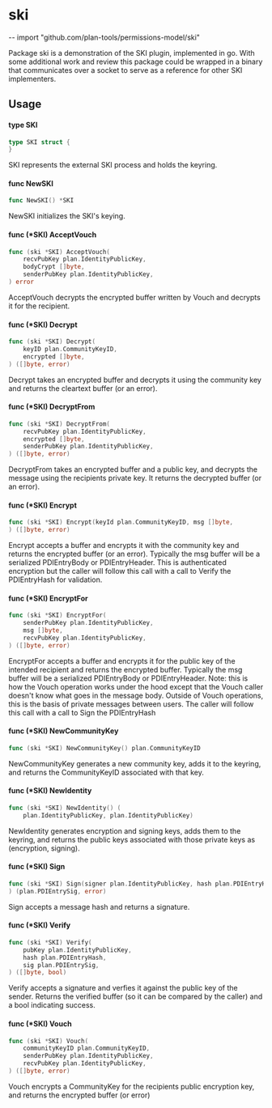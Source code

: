 # ski
--
    import "github.com/plan-tools/permissions-model/ski"

Package ski is a demonstration of the SKI plugin, implemented in go. With some
additional work and review this package could be wrapped in a binary that
communicates over a socket to serve as a reference for other SKI implementers.

## Usage

#### type SKI

```go
type SKI struct {
}
```

SKI represents the external SKI process and holds the keyring.

#### func  NewSKI

```go
func NewSKI() *SKI
```
NewSKI initializes the SKI's keying.

#### func (*SKI) AcceptVouch

```go
func (ski *SKI) AcceptVouch(
	recvPubKey plan.IdentityPublicKey,
	bodyCrypt []byte,
	senderPubKey plan.IdentityPublicKey,
) error
```
AcceptVouch decrypts the encrypted buffer written by Vouch and decrypts it for
the recipient.

#### func (*SKI) Decrypt

```go
func (ski *SKI) Decrypt(
	keyID plan.CommunityKeyID,
	encrypted []byte,
) ([]byte, error)
```
Decrypt takes an encrypted buffer and decrypts it using the community key and
returns the cleartext buffer (or an error).

#### func (*SKI) DecryptFrom

```go
func (ski *SKI) DecryptFrom(
	recvPubKey plan.IdentityPublicKey,
	encrypted []byte,
	senderPubKey plan.IdentityPublicKey,
) ([]byte, error)
```
DecryptFrom takes an encrypted buffer and a public key, and decrypts the message
using the recipients private key. It returns the decrypted buffer (or an error).

#### func (*SKI) Encrypt

```go
func (ski *SKI) Encrypt(keyId plan.CommunityKeyID, msg []byte,
) ([]byte, error)
```
Encrypt accepts a buffer and encrypts it with the community key and returns the
encrypted buffer (or an error). Typically the msg buffer will be a serialized
PDIEntryBody or PDIEntryHeader. This is authenticated encryption but the caller
will follow this call with a call to Verify the PDIEntryHash for validation.

#### func (*SKI) EncryptFor

```go
func (ski *SKI) EncryptFor(
	senderPubKey plan.IdentityPublicKey,
	msg []byte,
	recvPubKey plan.IdentityPublicKey,
) ([]byte, error)
```
EncryptFor accepts a buffer and encrypts it for the public key of the intended
recipient and returns the encrypted buffer. Typically the msg buffer will be a
serialized PDIEntryBody or PDIEntryHeader. Note: this is how the Vouch operation
works under the hood except that the Vouch caller doesn't know what goes in the
message body. Outside of Vouch operations, this is the basis of private messages
between users. The caller will follow this call with a call to Sign the
PDIEntryHash

#### func (*SKI) NewCommunityKey

```go
func (ski *SKI) NewCommunityKey() plan.CommunityKeyID
```
NewCommunityKey generates a new community key, adds it to the keyring, and
returns the CommunityKeyID associated with that key.

#### func (*SKI) NewIdentity

```go
func (ski *SKI) NewIdentity() (
	plan.IdentityPublicKey, plan.IdentityPublicKey)
```
NewIdentity generates encryption and signing keys, adds them to the keyring, and
returns the public keys associated with those private keys as (encryption,
signing).

#### func (*SKI) Sign

```go
func (ski *SKI) Sign(signer plan.IdentityPublicKey, hash plan.PDIEntryHash,
) (plan.PDIEntrySig, error)
```
Sign accepts a message hash and returns a signature.

#### func (*SKI) Verify

```go
func (ski *SKI) Verify(
	pubKey plan.IdentityPublicKey,
	hash plan.PDIEntryHash,
	sig plan.PDIEntrySig,
) ([]byte, bool)
```
Verify accepts a signature and verfies it against the public key of the sender.
Returns the verified buffer (so it can be compared by the caller) and a bool
indicating success.

#### func (*SKI) Vouch

```go
func (ski *SKI) Vouch(
	communityKeyID plan.CommunityKeyID,
	senderPubKey plan.IdentityPublicKey,
	recvPubKey plan.IdentityPublicKey,
) ([]byte, error)
```
Vouch encrypts a CommunityKey for the recipients public encryption key, and
returns the encrypted buffer (or error)
